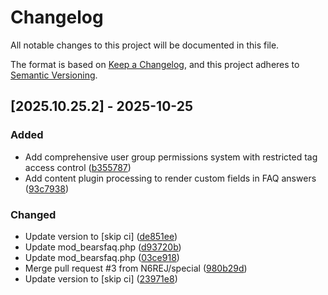 # Changelog

All notable changes to this project will be documented in this file.

The format is based on [Keep a Changelog](https://keepachangelog.com/en/1.0.0/),
and this project adheres to [Semantic Versioning](https://semver.org/spec/v2.0.0.html).

## [2025.10.25.2] - 2025-10-25

### Added

* Add comprehensive user group permissions system with restricted tag access control ([b355787](https://github.com/N6REJ/mod_bearsfaq/commit/b355787))
* Add content plugin processing to render custom fields in FAQ answers ([93c7938](https://github.com/N6REJ/mod_bearsfaq/commit/93c7938))

### Changed

* Update version to  [skip ci] ([de851ee](https://github.com/N6REJ/mod_bearsfaq/commit/de851ee))
* Update mod_bearsfaq.php ([d93720b](https://github.com/N6REJ/mod_bearsfaq/commit/d93720b))
* Update mod_bearsfaq.php ([03ce918](https://github.com/N6REJ/mod_bearsfaq/commit/03ce918))
* Merge pull request #3 from N6REJ/special ([980b29d](https://github.com/N6REJ/mod_bearsfaq/commit/980b29d))
* Update version to  [skip ci] ([23971e8](https://github.com/N6REJ/mod_bearsfaq/commit/23971e8))

